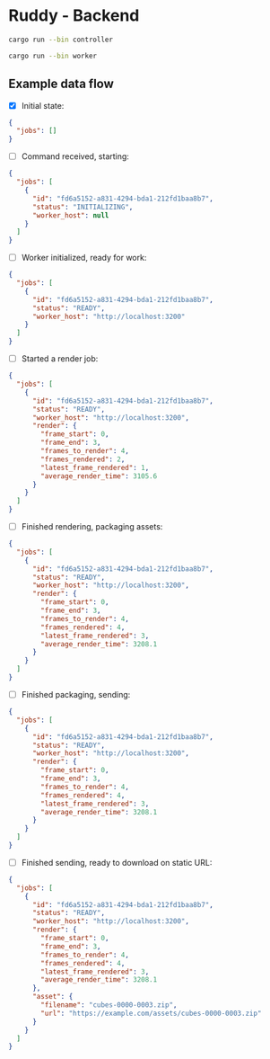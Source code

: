# Ruddy - Backend

```bash
cargo run --bin controller

cargo run --bin worker
```


## Example data flow

- [x] Initial state:

```json
{
  "jobs": []
}
```

- [ ] Command received, starting:

```json
{
  "jobs": [
    {
      "id": "fd6a5152-a831-4294-bda1-212fd1baa8b7",
      "status": "INITIALIZING",
      "worker_host": null
    }
  ]
}
```

- [ ] Worker initialized, ready for work:

```json
{
  "jobs": [
    {
      "id": "fd6a5152-a831-4294-bda1-212fd1baa8b7",
      "status": "READY",
      "worker_host": "http://localhost:3200"
    }
  ]
}
```

- [ ] Started a render job:

```json
{
  "jobs": [
    {
      "id": "fd6a5152-a831-4294-bda1-212fd1baa8b7",
      "status": "READY",
      "worker_host": "http://localhost:3200",
      "render": {
        "frame_start": 0,
        "frame_end": 3,
        "frames_to_render": 4,
        "frames_rendered": 2,
        "latest_frame_rendered": 1,
        "average_render_time": 3105.6
      }
    }
  ]
}
```

- [ ] Finished rendering, packaging assets:

```json
{
  "jobs": [
    {
      "id": "fd6a5152-a831-4294-bda1-212fd1baa8b7",
      "status": "READY",
      "worker_host": "http://localhost:3200",
      "render": {
        "frame_start": 0,
        "frame_end": 3,
        "frames_to_render": 4,
        "frames_rendered": 4,
        "latest_frame_rendered": 3,
        "average_render_time": 3208.1
      }
    }
  ]
}
```

- [ ] Finished packaging, sending:

```json
{
  "jobs": [
    {
      "id": "fd6a5152-a831-4294-bda1-212fd1baa8b7",
      "status": "READY",
      "worker_host": "http://localhost:3200",
      "render": {
        "frame_start": 0,
        "frame_end": 3,
        "frames_to_render": 4,
        "frames_rendered": 4,
        "latest_frame_rendered": 3,
        "average_render_time": 3208.1
      }
    }
  ]
}
```

- [ ] Finished sending, ready to download on static URL:

```json
{
  "jobs": [
    {
      "id": "fd6a5152-a831-4294-bda1-212fd1baa8b7",
      "status": "READY",
      "worker_host": "http://localhost:3200",
      "render": {
        "frame_start": 0,
        "frame_end": 3,
        "frames_to_render": 4,
        "frames_rendered": 4,
        "latest_frame_rendered": 3,
        "average_render_time": 3208.1
      },
      "asset": {
        "filename": "cubes-0000-0003.zip",
        "url": "https://example.com/assets/cubes-0000-0003.zip"
      }
    }
  ]
}
```
